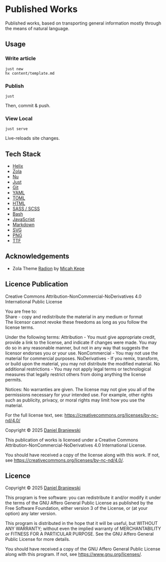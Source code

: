 # Published Works

Published works, based on transporting general information mostly through the means of natural language.

## Usage

### Write article
```
just new
hx content/template.md
```

### Publish
```
just
```

Then, commit & push.

### View Local
```
just serve
```

Live-reloads site changes.

## Tech Stack
* [Helix](https://helix-editor.com/)
* [Zola](https://www.getzola.org/)
* [Nu](https://www.nushell.sh/)
* [Just](https://just.systems/)
* [Git](https://git-scm.com/)
* [YAML](https://yaml.org/)
* [TOML](https://toml.io/en/)
* [HTML](https://html.spec.whatwg.org/)
* [SASS / SCSS](https://sass-lang.com/)
* [Bash](https://www.gnu.org/software/bash/)
* [JavaScript](https://developer.mozilla.org/en-US/docs/Web/JavaScript)
* [Markdown](https://daringfireball.net/projects/markdown/)
* [SVG](https://www.w3.org/TR/SVG2/)
* [PNG](https://www.w3.org/TR/PNG/)
* [TTF](https://www.iso.org/standard/74461.html)

## Acknowledgements
* Zola Theme [Radion](https://github.com/micahkepe/radion) by [Micah Kepe](https://micahkepe.com/)

## Licence Publication
Creative Commons Attribution-NonCommercial-NoDerivatives 4.0 International Public License

You are free to:  
  Share - copy and redistribute the material in any medium or format  
    The licensor cannot revoke these freedoms as long as you follow the license terms.

Under the following terms:
  Attribution - You must give appropriate credit, provide a link to the license, and indicate if changes were made. You may do so in any reasonable manner, but not in any way that suggests the licensor endorses you or your use.
  NonCommercial - You may not use the material for commercial purposes.
  NoDerivatives - If you remix, transform, or build upon the material, you may not distribute the modified material.
  No additional restrictions - You may not apply legal terms or technological measures that legally restrict others from doing anything the license permits.

Notices:
  No warranties are given. The license may not give you all of the permissions necessary for your intended use. For example, other rights such as publicity, privacy, or moral rights may limit how you use the material.

For the full license text, see:
https://creativecommons.org/licenses/by-nc-nd/4.0/

Copyright © 2025  [Daniel Braniewski](https://brani.dev/)

This publication of works is licensed under a
Creative Commons Attribution-NonCommercial-NoDerivatives 4.0 International License.

You should have received a copy of the license along with this
work. If not, see <https://creativecommons.org/licenses/by-nc-nd/4.0/>.

## Licence
Copyright © 2025  [Daniel Braniewski](https://brani.dev/)

This program is free software: you can redistribute it and/or modify
it under the terms of the GNU Affero General Public License as published by
the Free Software Foundation, either version 3 of the License, or
(at your option) any later version.

This program is distributed in the hope that it will be useful,
but WITHOUT ANY WARRANTY; without even the implied warranty of
MERCHANTABILITY or FITNESS FOR A PARTICULAR PURPOSE.  See the
GNU Affero General Public License for more details.

You should have received a copy of the GNU Affero General Public License
along with this program.  If not, see <https://www.gnu.org/licenses/>.